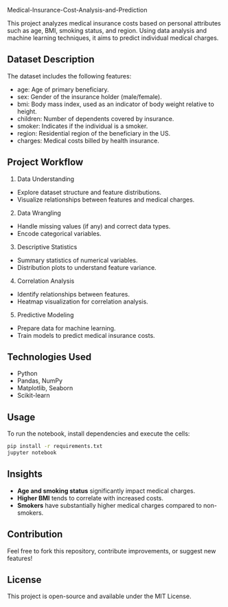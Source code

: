  Medical-Insurance-Cost-Analysis-and-Prediction
 
This project analyzes medical insurance costs based on personal attributes such as age, BMI, smoking status, and region. Using data analysis and machine learning techniques, it aims to predict individual medical charges.


## Dataset Description
The dataset includes the following features:
- age: Age of primary beneficiary.
- sex: Gender of the insurance holder (male/female).
- bmi: Body mass index, used as an indicator of body weight relative to height.
- children: Number of dependents covered by insurance.
- smoker: Indicates if the individual is a smoker.
- region: Residential region of the beneficiary in the US.
- charges: Medical costs billed by health insurance.

## Project Workflow
 1. Data Understanding
- Explore dataset structure and feature distributions.
- Visualize relationships between features and medical charges.

 2. Data Wrangling
- Handle missing values (if any) and correct data types.
- Encode categorical variables.

 3. Descriptive Statistics
- Summary statistics of numerical variables.
- Distribution plots to understand feature variance.

 4. Correlation Analysis
- Identify relationships between features.
- Heatmap visualization for correlation analysis.

 5. Predictive Modeling
- Prepare data for machine learning.
- Train models to predict medical insurance costs.

## Technologies Used
- Python
- Pandas, NumPy
- Matplotlib, Seaborn
- Scikit-learn

## Usage
To run the notebook, install dependencies and execute the cells:
```bash
pip install -r requirements.txt
jupyter notebook
```

## Insights
- **Age and smoking status** significantly impact medical charges.
- **Higher BMI** tends to correlate with increased costs.
- **Smokers** have substantially higher medical charges compared to non-smokers.

## Contribution
Feel free to fork this repository, contribute improvements, or suggest new features!

## License
This project is open-source and available under the MIT License.

